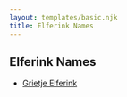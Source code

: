 ```yaml
---
layout: templates/basic.njk
title: Elferink Names
---
```

## Elferink Names
- [Grietje Elferink](/people/4/49062305)